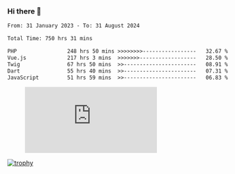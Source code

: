 ### Hi there 👋
<!--START_SECTION:waka-->

```txt
From: 31 January 2023 - To: 31 August 2024

Total Time: 750 hrs 31 mins

PHP                248 hrs 50 mins >>>>>>>>-----------------   32.67 %
Vue.js             217 hrs 3 mins  >>>>>>>------------------   28.50 %
Twig               67 hrs 50 mins  >>-----------------------   08.91 %
Dart               55 hrs 40 mins  >>-----------------------   07.31 %
JavaScript         51 hrs 59 mins  >>-----------------------   06.83 %
```

<!--END_SECTION:waka-->
<!-- 
- 🔭 I’m currently working on ...
- 🌱 I’m currently learning ...
- 👯 I’m looking to collaborate on ...
- 🤔 I’m looking for help with ...
- 💬 Ask me about ...
- 📫 How to reach me: ...
- 😄 Pronouns: ...
- ⚡ Fun fact: ... -->


<figure><embed src="https://wakatime.com/share/@jakihanif/43c5af78-a69f-4ced-8cfc-b0822aa9be8f.svg"></embed></figure>

[![trophy](https://github-profile-trophy.vercel.app/?username=jakihanif23&rank=-A,-A)](https://github.com/jakihanif23)
